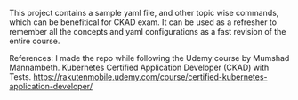 This project contains a sample yaml file, and other topic wise commands, which can be benefitical for CKAD exam. 
It can be used as a refresher to remember all the concepts and yaml configurations as a fast revision of the entire course.


References:
I made the repo while following the Udemy course by Mumshad Mannambeth.
Kubernetes Certified Application Developer (CKAD) with Tests. 
https://rakutenmobile.udemy.com/course/certified-kubernetes-application-developer/
